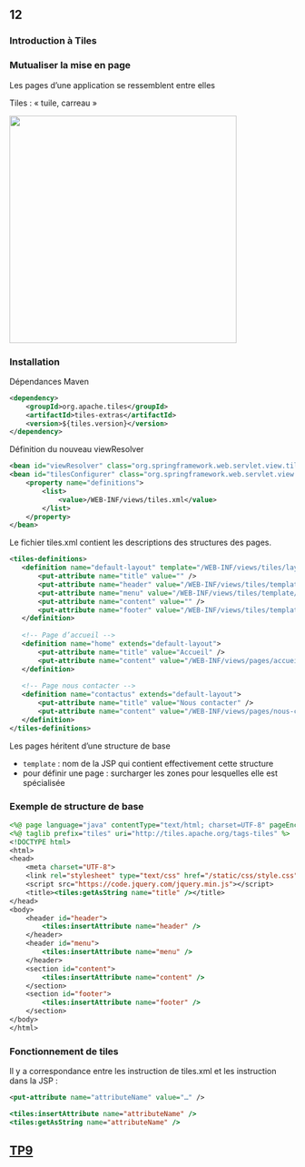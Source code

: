 <!-- .slide: data-background-image="images/spring.png" data-background-size="1200px" class="chapter" -->
## 12
### Introduction à Tiles






<!-- .slide: class="slide" -->
### Mutualiser la mise en page

Les pages d’une application se ressemblent entre elles

Tiles : « tuile, carreau »

<div class="center">
    <img src="images/tiles.png" style="width: 400px" />
</div>






<!-- .slide: class="slide" -->
### Installation

Dépendances Maven

```xml
<dependency>
    <groupId>org.apache.tiles</groupId>
    <artifactId>tiles-extras</artifactId>
    <version>${tiles.version}</version>
</dependency>
```

Définition du nouveau viewResolver

```xml
<bean id="viewResolver" class="org.springframework.web.servlet.view.tiles3.TilesViewResolver"/>
<bean id="tilesConfigurer" class="org.springframework.web.servlet.view.tiles3.TilesConfigurer">
    <property name="definitions">
        <list>
            <value>/WEB-INF/views/tiles.xml</value>
        </list>
    </property>
</bean>
```

Le fichier tiles.xml contient les descriptions des structures des pages. 





<!-- .slide: class="slide" -->
```xml
<tiles-definitions>  
   <definition name="default-layout" template="/WEB-INF/views/tiles/layout/defaultLayout.jsp">  
       <put-attribute name="title" value="" />  
       <put-attribute name="header" value="/WEB-INF/views/tiles/template/defaultHeader.jsp" />
       <put-attribute name="menu" value="/WEB-INF/views/tiles/template/defaultMenu.jsp" />  
       <put-attribute name="content" value="" />  
       <put-attribute name="footer" value="/WEB-INF/views/tiles/template/defaultFooter.jsp" />  
   </definition>  
  
   <!-- Page d’accueil -->
   <definition name="home" extends="default-layout">  
       <put-attribute name="title" value="Accueil" />  
       <put-attribute name="content" value="/WEB-INF/views/pages/accueil.jsp" />  
   </definition>  
       
   <!-- Page nous contacter -->
   <definition name="contactus" extends="default-layout">  
       <put-attribute name="title" value="Nous contacter" />  
       <put-attribute name="content" value="/WEB-INF/views/pages/nous-contacter.jsp" />  
   </definition>  
</tiles-definitions>
```

Les pages héritent d’une structure de base
 - `template` : nom de la JSP qui contient effectivement cette structure
 - pour définir une page : surcharger les zones pour lesquelles elle est spécialisée






<!-- .slide: class="slide" -->
### Exemple de structure de base

```jsp
<%@ page language="java" contentType="text/html; charset=UTF-8" pageEncoding="UTF-8" %>
<%@ taglib prefix="tiles" uri="http://tiles.apache.org/tags-tiles" %>
<!DOCTYPE html>
<html>
<head>
    <meta charset="UTF-8">
    <link rel="stylesheet" type="text/css" href="/static/css/style.css">
    <script src="https://code.jquery.com/jquery.min.js"></script>
    <title><tiles:getAsString name="title" /></title>
</head>
<body>
    <header id="header">
        <tiles:insertAttribute name="header" />
    </header> 
    <header id="menu">
        <tiles:insertAttribute name="menu" />
    </header>
    <section id="content">
        <tiles:insertAttribute name="content" />
    </section>
    <section id="footer">
        <tiles:insertAttribute name="footer" />
    </section>
</body>
</html>
```






<!-- .slide: class="slide" -->
### Fonctionnement de tiles

Il y a correspondance entre les instruction de tiles.xml et les instruction dans la JSP :
```xml
<put-attribute name="attributeName" value="…" />
```

```jsp
<tiles:insertAttribute name="attributeName" />
<tiles:getAsString name="attributeName" />
```


<!-- .slide: data-background-image="images/tp.png" data-background-size="500px" class="tp" -->
## [TP9](https://github.com/Insee-CNIP/formation-spring-mvc#9-tiles)